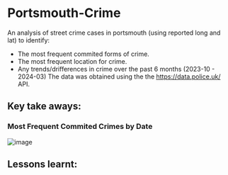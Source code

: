 # Portsmouth-Crime
An analysis of street crime cases in portsmouth (using reported long and lat) to identify:
- The most frequent commited forms of crime.
- The most frequent location for crime.
- Any trends/drifferences in crime over the past 6 months (2023-10 - 2024-03)
The data was obtained using the the https://data.police.uk/ API. 

## Key take aways: 
### Most Frequent Commited Crimes by Date
![image](https://github.com/LiamBatiste/Portsmouth-Crime/assets/68031898/bbb216dd-247b-4934-923f-d7654b86183e)

## Lessons learnt: 

